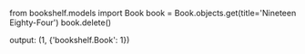 from bookshelf.models import Book
book = Book.objects.get(title='Nineteen Eighty-Four')
book.delete()

output: (1, {'bookshelf.Book': 1})
